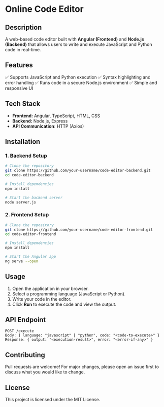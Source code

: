 # Online Code Editor

## Description
A web-based code editor built with **Angular (Frontend)** and **Node.js (Backend)** that allows users to write and execute JavaScript and Python code in real-time.

## Features
✅ Supports JavaScript and Python execution
✅ Syntax highlighting and error handling
✅ Runs code in a secure Node.js environment
✅ Simple and responsive UI

## Tech Stack
- **Frontend:** Angular, TypeScript, HTML, CSS
- **Backend:** Node.js, Express
- **API Communication:** HTTP (Axios)

## Installation
### **1. Backend Setup**
```sh
# Clone the repository
git clone https://github.com/your-username/code-editor-backend.git
cd code-editor-backend

# Install dependencies
npm install

# Start the backend server
node server.js
```

### **2. Frontend Setup**
```sh
# Clone the repository
git clone https://github.com/your-username/code-editor-frontend.git
cd code-editor-frontend

# Install dependencies
npm install

# Start the Angular app
ng serve --open
```

## Usage
1. Open the application in your browser.
2. Select a programming language (JavaScript or Python).
3. Write your code in the editor.
4. Click **Run** to execute the code and view the output.

## API Endpoint
```
POST /execute
Body: { language: "javascript" | "python", code: "<code-to-execute>" }
Response: { output: "<execution-result>", error: "<error-if-any>" }
```

## Contributing
Pull requests are welcome! For major changes, please open an issue first to discuss what you would like to change.

## License
This project is licensed under the MIT License.

